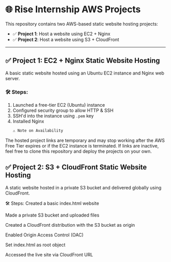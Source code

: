 # 🌐 Rise Internship AWS Projects

This repository contains two AWS-based static website hosting projects:

- ✅ **Project 1**: Host a website using EC2 + Nginx  
- ✅ **Project 2**: Host a website using S3 + CloudFront

---

## ✅ Project 1: EC2 + Nginx Static Website Hosting

A basic static website hosted using an Ubuntu EC2 instance and Nginx web server.

### 🛠️ Steps:
1. Launched a free-tier EC2 (Ubuntu) instance
2. Configured security group to allow HTTP & SSH
3. SSH'd into the instance using `.pem` key
4. Installed Nginx  
   ```bash
   ⚠️ Note on Availability
The hosted project links are temporary and may stop working after the AWS Free Tier expires or if the EC2 instance is terminated. If links are inactive, feel free to clone this repository and deploy the projects on your own.
   
## ✅ Project 2: S3 + CloudFront Static Website Hosting
A static website hosted in a private S3 bucket and delivered globally using CloudFront.

🛠️ Steps:
Created a basic index.html website

Made a private S3 bucket and uploaded files

Created a CloudFront distribution with the S3 bucket as origin

Enabled Origin Access Control (OAC)

Set index.html as root object

Accessed the live site via CloudFront URL
